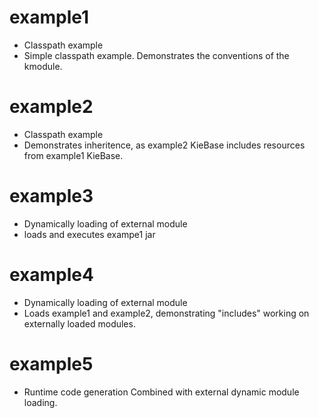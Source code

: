 example1
========
- Classpath example
- Simple classpath example. Demonstrates the conventions of the kmodule.

example2
========
- Classpath example
- Demonstrates inheritence, as example2 KieBase includes resources from example1 KieBase.

example3
========
- Dynamically loading of external module
- loads and executes exampe1 jar

example4
========
- Dynamically loading of external module
- Loads example1 and example2, demonstrating "includes" working on externally loaded modules.

example5
========
- Runtime code generation Combined with external dynamic module loading.